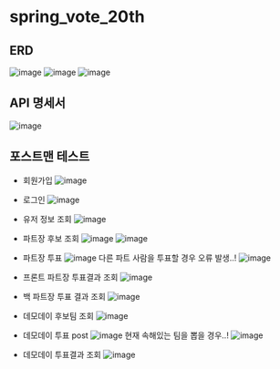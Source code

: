 # spring_vote_20th
## ERD
![image](https://github.com/user-attachments/assets/50231b13-ebb9-462c-b70b-75c93e553f27)
![image](https://github.com/user-attachments/assets/8163a159-8fe8-414e-b9b0-dcda4a305250)
![image](https://github.com/user-attachments/assets/cb010888-c7ed-41c6-8508-4a54c8ec0f5b)


## API 명세서
![image](https://github.com/user-attachments/assets/fe0377d9-743d-4575-8a85-c9c3ab850a33)

## 포스트맨 테스트
- 회원가입
  ![image](https://github.com/user-attachments/assets/42e53e1a-9e71-4f17-b056-999b07e65dd1)

- 로그인
  ![image](https://github.com/user-attachments/assets/f7736514-51af-4417-82b4-2d831f71ece1)

- 유저 정보 조회
  ![image](https://github.com/user-attachments/assets/ec5cd6bc-f411-40fb-bbf2-8cf38d3bfee0)

- 파트장 후보 조회
  ![image](https://github.com/user-attachments/assets/d4195e52-1106-44f8-a466-323ee2dcbd65)
  ![image](https://github.com/user-attachments/assets/373362c5-ad73-4268-8ebb-f19b163e6b95)

- 파트장 투표
  ![image](https://github.com/user-attachments/assets/5e2fbc9c-9378-40d2-aaa0-1c416c68d908)
  다른 파트 사람을 투표할 경우 오류 발생..!
  ![image](https://github.com/user-attachments/assets/6763d21c-f059-4958-9798-881c547f96d0)

- 프론트 파트장 투표결과 조회
  ![image](https://github.com/user-attachments/assets/1cfb13c3-1535-4aad-a5d6-cee8d412cc91)

- 백 파트장 투표 결과 조회
  ![image](https://github.com/user-attachments/assets/862bdcc1-559b-4e5b-99fb-e40f83e6a103)

- 데모데이 후보팀 조회
  ![image](https://github.com/user-attachments/assets/955ce575-f5ed-495f-b252-481fb6263bc3)

- 데모데이 투표 post
  ![image](https://github.com/user-attachments/assets/f9c6dfdf-4e40-48bd-b339-2e876c38c3dc)
  현재 속해있는 팀을 뽑을 경우..!
  ![image](https://github.com/user-attachments/assets/6e7d7399-b55b-413c-8f8f-f99a360237bb)

- 데모데이 투표결과 조회
  ![image](https://github.com/user-attachments/assets/18bf6c1b-1655-4c4a-8ea6-0d48c9d71bc5)



